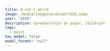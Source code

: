 ```yaml
---
title: A cat's world
image: /media/images/acatsworld20.webp
year: "2020"
description: <p>watercolor on paper, 21x14</p>
tags:
  - paint
has_model: false
model_format: "null"
---
```

